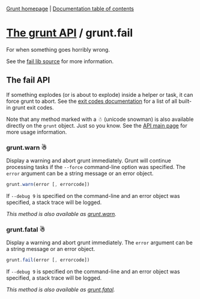 [Grunt homepage](https://github.com/gruntjs/grunt) | [Documentation table of contents](toc.md)

# [The grunt API](api.md) / grunt.fail

For when something goes horribly wrong.

See the [fail lib source](../lib/grunt/fail.js) for more information.

## The fail API

If something explodes (or is about to explode) inside a helper or task, it can force grunt to abort. See the [exit codes documentation](exit_codes.md) for a list of all built-in grunt exit codes.

Note that any method marked with a ☃ (unicode snowman) is also available directly on the `grunt` object. Just so you know. See the [API main page](api.md) for more usage information.

### grunt.warn ☃
Display a warning and abort grunt immediately. Grunt will continue processing tasks if the `--force` command-line option was specified. The `error` argument can be a string message or an error object.

```javascript
grunt.warn(error [, errorcode])
```

If `--debug 9` is specified on the command-line and an error object was specified, a stack trace will be logged.

_This method is also available as [grunt.warn](api.md)._

### grunt.fatal ☃
Display a warning and abort grunt immediately. The `error` argument can be a string message or an error object.

```javascript
grunt.fail(error [, errorcode])
```

If `--debug 9` is specified on the command-line and an error object was specified, a stack trace will be logged.

_This method is also available as [grunt.fatal](api.md)._

